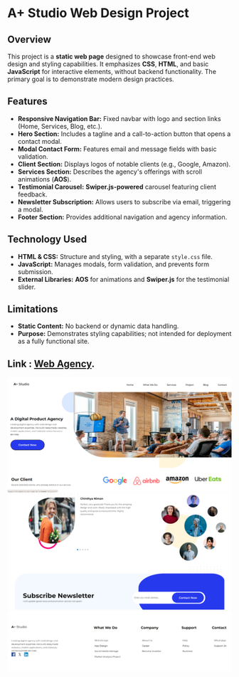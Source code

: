 # A+ Studio Web Design Project

## Overview
This project is a **static web page** designed to showcase front-end web design and styling capabilities. It emphasizes **CSS**, **HTML**, and basic **JavaScript** for interactive elements, without backend functionality. The primary goal is to demonstrate modern design practices.

## Features
- **Responsive Navigation Bar:** Fixed navbar with logo and section links (Home, Services, Blog, etc.).
- **Hero Section:** Includes a tagline and a call-to-action button that opens a contact modal.
- **Modal Contact Form:** Features email and message fields with basic validation.
- **Client Section:** Displays logos of notable clients (e.g., Google, Amazon).
- **Services Section:** Describes the agency's offerings with scroll animations (**AOS**).
- **Testimonial Carousel:** **Swiper.js-powered** carousel featuring client feedback.
- **Newsletter Subscription:** Allows users to subscribe via email, triggering a modal.
- **Footer Section:** Provides additional navigation and agency information.

## Technology Used
- **HTML & CSS:** Structure and styling, with a separate `style.css` file.
- **JavaScript:** Manages modals, form validation, and prevents form submission.
- **External Libraries:** **AOS** for animations and **Swiper.js** for the testimonial slider.

## Limitations
- **Static Content:** No backend or dynamic data handling.
- **Purpose:** Demonstrates styling capabilities; not intended for deployment as a fully functional site.

## Link : [Web Agency](https://nathbecode.github.io/WEB-agency/).

![Screenshot](https://github.com/Nathbecode/WEB-agency/blob/main/Pictures/WEBA1.PNG)
![Screenshot](https://github.com/Nathbecode/WEB-agency/blob/main/Pictures/WEBA2.PNG)
![Screenshot](https://github.com/Nathbecode/WEB-agency/blob/main/Pictures/WEBA3.PNG)



